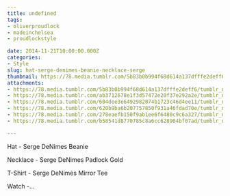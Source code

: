 ```yaml
---
title: undefined
tags:
- oliverproudlock
- madeinchelsea
- proudlockstyle

date: 2014-11-21T10:00:00.000Z
categories:
- Style
slug: hat-serge-denimes-beanie-necklace-serge
thumbnail: https://78.media.tumblr.com/5b83b0b994f68d614a137dfffe2deff6/tumblr_nfanyxTq8E1rhrm24o4_1280.jpg
attachments:
- https://78.media.tumblr.com/5b83b0b994f68d614a137dfffe2deff6/tumblr_nfanyxTq8E1rhrm24o4_1280.jpg
- https://78.media.tumblr.com/ab3712678e1f3d57472e20f37e292a2e/tumblr_nfanyxTq8E1rhrm24o5_1280.jpg
- https://78.media.tumblr.com/604dee3e6492982074b1723c46d4ee11/tumblr_nfanyxTq8E1rhrm24o1_1280.jpg
- https://78.media.tumblr.com/620b9ba6b207757850f931a46fdad70e/tumblr_nfanyxTq8E1rhrm24o6_1280.jpg
- https://78.media.tumblr.com/278eaefb150f9ab1ee6f6480c9c6a327/tumblr_nfanyxTq8E1rhrm24o2_1280.jpg
- https://78.media.tumblr.com/b58541d8770785c8a6cc628904bf07ad/tumblr_nfanyxTq8E1rhrm24o3_1280.jpg

---
```


Hat - Serge DeNimes Beanie 

  Necklace - Serge DeNimes Padlock Gold 

  T-Shirt - Serge DeNimes Mirror Tee 

  Watch -...
